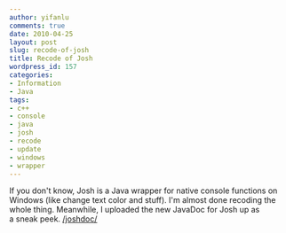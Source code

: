 ```yaml
---
author: yifanlu
comments: true
date: 2010-04-25
layout: post
slug: recode-of-josh
title: Recode of Josh
wordpress_id: 157
categories:
- Information
- Java
tags:
- c++
- console
- java
- josh
- recode
- update
- windows
- wrapper
---
```


If you don't know, Josh is a Java wrapper for native console functions on Windows (like change text color and stuff). I'm almost done recoding the whole thing. Meanwhile, I uploaded the new JavaDoc for Josh up as a sneak peek. [/joshdoc/](/joshdoc/)

